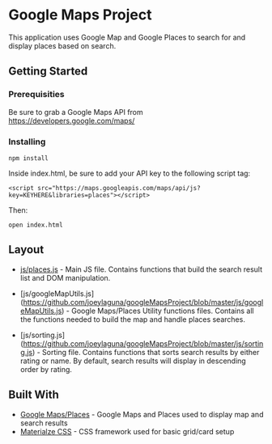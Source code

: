 # Google Maps Project

This application uses Google Map and Google Places to search for and display places based on search.

## Getting Started

### Prerequisities

Be sure to grab a Google Maps API from https://developers.google.com/maps/

### Installing

```
npm install
```

Inside index.html, be sure to add your API key to the following script tag:

```
<script src="https://maps.googleapis.com/maps/api/js?key=KEYHERE&libraries=places"></script>
```
Then:

```
open index.html
```

## Layout

* [js/places.js](https://github.com/joeylaguna/googleMapsProject/blob/master/js/places.js) - Main JS file.  Contains functions that build the search result list and DOM manipulation.

* [js/googleMapUtils.js] (https://github.com/joeylaguna/googleMapsProject/blob/master/js/googleMapUtils.js) - Google Maps/Places Utility functions files.  Contains all the functions needed to build the map and handle places searches.

* [js/sorting.js] (https://github.com/joeylaguna/googleMapsProject/blob/master/js/sorting.js) - Sorting file.  Contains functions that sorts search results by either rating or name.  By default, search results will display in descending order by rating.

## Built With

* [Google Maps/Places](https://developers.google.com/maps/) - Google Maps and Places used to display map and search results
* [Materialze CSS](http://materializecss.com/) - CSS framework used for basic grid/card setup